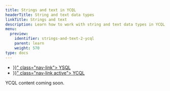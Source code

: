 ```yaml
---
title: Strings and text in YCQL
headerTitle: String and text data types
linkTitle: Strings and text
description: Learn how to work with string and text data types in YCQL.
menu:
  preview:
    identifier: strings-and-text-2-ycql
    parent: learn
    weight: 570
type: docs
---
```


<ul class="nav nav-tabs-alt nav-tabs-yb">

  <li >
    <a href="{{< relref "./strings-and-text-ysql.md" >}}" class="nav-link">
      <i class="icon-postgres" aria-hidden="true"></i>
      YSQL
    </a>
  </li>

  <li >
    <a href="{{< relref "./strings-and-text-ycql.md" >}}" class="nav-link active">
      <i class="icon-cassandra" aria-hidden="true"></i>
      YCQL
    </a>
  </li>

</ul>

YCQL content coming soon.
